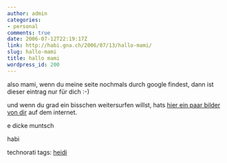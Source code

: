 ```yaml
---
author: admin
categories:
- personal
comments: true
date: 2006-07-12T22:19:17Z
link: http://habi.gna.ch/2006/07/13/hallo-mami/
slug: hallo-mami
title: hallo mami
wordpress_id: 200
---
```


also mami, wenn du meine seite nochmals durch google findest, dann ist dieser eintrag nur für dich :-)
  
und wenn du grad ein bisschen weitersurfen willst, hats [hier ein paar bilder von dir](http://flickr.com/photos/habi/tags/heidi/) auf dem internet.
  
e dicke muntsch
  
habi





technorati tags: [heidi](http://www.technorati.com/tag/heidi)
